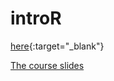 # introR

[here](https://raw.githubusercontent.com/phenoscanner/phenoscannerpy/master/phenoscanner.py){:target="_blank"}

[The course slides](https://raw.githubusercontent.com/statcourses/BristolVis/master/slides.pdf)
